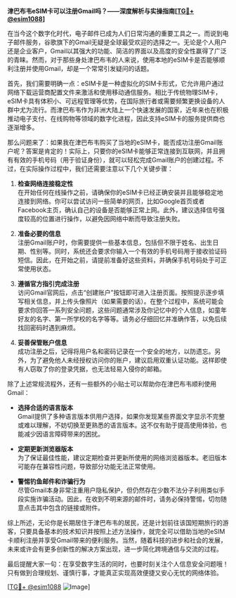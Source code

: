 **津巴布韦eSIM卡可以注册Gmail吗？——深度解析与实操指南[[TG💪+ @esim1088](https://t.me/s/esim1088)]**

在当今这个数字化时代，电子邮件已成为人们日常沟通的重要工具之一。而说到电子邮件服务，谷歌旗下的Gmail无疑是全球最受欢迎的选择之一。无论是个人用户还是企业客户，Gmail以其强大的功能、简洁的界面以及高度的安全性赢得了广泛的青睐。然而，对于那些身处津巴布韦的人来说，使用本地的eSIM卡是否能够顺利注册并使用Gmail，却是一个常常引发疑问的话题。

首先，我们需要明确一点：eSIM卡是一种虚拟化的SIM卡形式，它允许用户通过网络下载运营商配置文件来激活和使用移动通信服务。相比于传统物理SIM卡，eSIM卡具有体积小、可远程管理等优势，在国际旅行者或需要频繁更换设备的人群中尤为流行。而津巴布韦作为非洲大陆上一个快速发展的国家，近年来也在积极推动电子支付、在线购物等领域的数字化进程，因此支持eSIM卡的服务提供商也逐渐增多。

那么问题来了：如果我在津巴布韦购买了当地的eSIM卡，能否成功注册Gmail账户呢？答案是肯定的！实际上，只要你的eSIM卡能够正常连接到互联网，并且拥有有效的手机号码（用于验证身份），就可以轻松完成Gmail账户的创建过程。不过，在实际操作过程中，我们还需要注意以下几个关键步骤：

1. **检查网络连接稳定性**  
   在开始任何在线操作之前，请确保你的eSIM卡已经正确安装并且能够稳定地连接到网络。你可以尝试访问一些简单的网页，比如Google首页或者Facebook主页，确认自己的设备是否能够正常上网。此外，建议选择信号强度较高的位置进行操作，以避免因网络中断而导致注册失败。

2. **准备必要的信息**  
   注册Gmail账户时，你需要提供一些基本信息，包括但不限于姓名、出生日期、性别等。同时，系统还会要求你输入一个有效的手机号码用于接收验证码短信。因此，在开始之前，请提前准备好这些资料，并确保手机号码处于可正常使用状态。

3. **遵循官方指引完成注册**  
   访问Gmail官网后，点击“创建账户”按钮即可进入注册页面。按照提示逐步填写相关信息，并上传头像照片（如果需要的话）。在整个过程中，系统可能会要求你回答一系列安全问题，这些问题通常涉及你记忆中的个人信息，如童年好友的名字、第一所学校的名字等等。请务必仔细回忆并准确作答，以免后续找回密码时遇到麻烦。

4. **妥善保管账户信息**  
   成功注册之后，记得将用户名和密码记录在一个安全的地方，以防遗忘。另外，为了避免他人未经授权访问你的账户，建议启用双重认证功能。这样即使有人窃取了你的登录凭据，也无法轻易入侵你的邮箱。

除了上述常规流程外，还有一些额外的小贴士可以帮助你在津巴布韦顺利使用Gmail：

- **选择合适的语言版本**  
   Gmail提供了多种语言版本供用户选择，如果你发现某些界面文字显示不完整或难以理解，不妨切换至更熟悉的语言版本。这不仅有助于提高使用体验，也能减少因语言障碍带来的困扰。

- **定期更新浏览器版本**  
   为了保证最佳性能，建议定期检查并更新所使用的网络浏览器版本。老旧版本可能存在兼容性问题，导致部分功能无法正常使用。

- **警惕钓鱼邮件和诈骗行为**  
   尽管Gmail本身非常注重用户隐私保护，但仍然存在少数不法分子利用类似手段实施诈骗活动。因此，在收到不明来源的邮件时，请务必保持警惕，切勿随意点击其中包含的链接或附件。

综上所述，无论你是长期居住于津巴布韦的居民，还是计划前往该国短期旅行的游客，只要具备基本的技术知识并按照上述方法操作，就完全可以借助当地的eSIM卡顺利注册并享受Gmail带来的便利服务。当然，随着科技的进步和社会的发展，未来或许会有更多创新性的解决方案出现，进一步简化跨境通信与交流的过程。

最后提醒大家一句：在享受数字生活的同时，也要时刻关注个人信息安全问题哦！只有做到合理规划、谨慎行事，才能真正实现高效便捷又安心无忧的网络体验。

[[TG💪+ @esim1088](https://t.me/s/esim1088) ![Image](https://i.postimg.cc/4NQfJmqS/Snipaste-2025-05-13-00-14-12.png)]